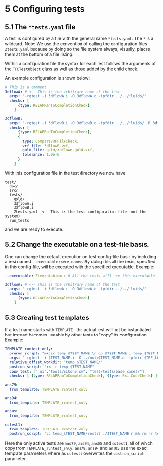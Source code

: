 # 5 Configuring tests

## 5.1 The `*tests.yaml` file
A test is configured by a file with the general name `*tests.yaml`. The `*` is a
wildcard. Note: We use the convention of calling the configuration files
`Ztests.yaml` because by doing so the file system always, visually, places them
at the bottom of a file listing.

Within a configuration file the syntax for each test follows the
arguments of the `TFCTestObject` class as well as those added by the child check.

An example configuration is shown below:
```yaml
# This is a comment
3dflowA: # <-- This is the arbitrary name of the test
  args: "-rgtest -i 3dflowA.i -O 3dflowA.o -tpfdir ../../fluids/"
  checks: [
      {type: RELAPRanToCompletionCheck}
    ]

3dflowB:
  args: "-rgtest -i 3dflowB.i -O 3dflowB.o -tpfdir ../../fluids/ -R 3dflowB.vrf"
  checks: [
      {type: RELAPRanToCompletionCheck},
      {
        type: CompareVRFFileCheck,
        vrf_file: 3dflowB.vrf,
        gold_file: gold/3dflowB_gold.vrf,
        tolerance: 1.0e-6
      }
    ]
```

With this configuration file in the test directory we now have
```
test/
  doc/
  src/
  tests/
    gold/
    3dflowA.i
    3dflowB.i
    Ztests.yaml  <-- This is the test configuration file (not the system)
  run_tests
```
and we are ready to execute.

## 5.2 Change the executable on a test-file basis.

One can change the default execution on test-config-file basis by including a
test named `--executable:<exe_name>`. By doing this all the tests, specified in
this config-file, will be executed with the specified executable. Example:

```yaml
--executable: Ziemzalabiem.x # All the tests will use this executable

3dflowA: # <-- This is the arbitrary name of the test
  args: "-rgtest -i 3dflowA.i -O 3dflowA.o -tpfdir ../../fluids/"
  checks: [
      {type: RELAPRanToCompletionCheck}
    ]
```

## 5.3 Creating test templates
If a test name starts with `TEMPLATE_` the actual test will not be instantiated
but instead becomes useable by other tests to "copy" its configuration. Example:

```yaml
TEMPLATE_runtest_only:
  prerun_script: "mkdir temp_$TEST_NAME \n cp $TEST_NAME.i temp_$TEST_NAME/"
  args: "-rgtest -i $TEST_NAME.i -O ../out/$TEST_NAME.o -tpfdir $TPF_LOC"
  relative_offset_workdir: "temp_$TEST_NAME/"
  postrun_script: "rm -r temp_$TEST_NAME"
  copy_test: ["_ni","tools/niConv.py", "test/tests/base_cases/"]
  checks: [ {type: RELAPRanToCompletionCheck}, {type: ExitCodeCheck} ]

ans79:
  from_template: TEMPLATE_runtest_only

ans94:
  from_template: TEMPLATE_runtest_only

ans05:
  from_template: TEMPLATE_runtest_only

cstest1:
  from_template: TEMPLATE_runtest_only
  postrun_script: "cp temp_$TEST_NAME/restrt ./$TEST_NAME.r && rm -r temp_$TEST_NAME"
```

Here the only active tests are `ans79`, `ans94`, `ans05` and `cstest1`, all of
which copy from `TEMPLATE_runtest_only`. `ans79`, `ans94` and `ans05` use the
exact template parameters where as `cstest1` overwrites the `postrun_script`
parameter.
